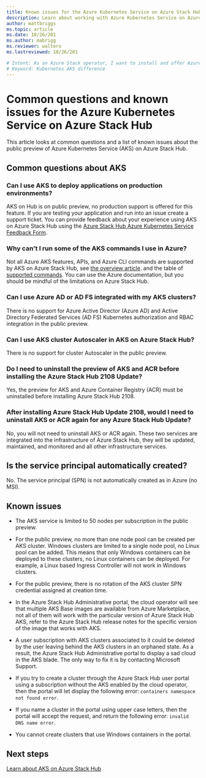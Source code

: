 ```yaml
---
title: Known issues for the Azure Kubernetes Service on Azure Stack Hub
description: Learn about working with Azure Kubernetes Service on Azure Stack Hub.
author: mattbriggs
ms.topic: article
ms.date: 10/26/201
ms.author: mabrigg
ms.reviewer: waltero
ms.lastreviewed: 10/26/201

# Intent: As an Azure Stack operator, I want to install and offer Azure Kubernetes Service on Azure Stack Hub so my supported user can offer containerized solutions.
# Keyword: Kubernetes AKS difference
---
```


# Common questions and known issues for the Azure Kubernetes Service on Azure Stack Hub

This article looks at common questions and a list of known issues about the public preview of Azure Kubernetes Service (AKS) on Azure Stack Hub.

## Common questions about AKS

### Can I use AKS to deploy applications on production environments?

AKS on Hub is on public preview, no production support is offered for this feature. If you are testing your application and run into an issue create a support ticket. You can provide feedback about your experience using AKS on Azure Stack Hub using the [Azure Stack Hub Azure Kubernetes Service Feedback Form](https://aka.ms/aks-ash-feedback).

### Why can't I run some of the AKS commands I use in Azure?

Not all Azure AKS features, APIs, and Azure CLI commands are supported by AKS on Azure Stack Hub, see [the overview article](aks-overview.md). and the table of [supported commands](aks-commands.md). You can use the Azure documentation, but you should be mindful of the limitations on Azure Stack Hub.

### Can I use Azure AD or AD FS integrated with my AKS clusters?

There is no support for Azure Active Director (Azure AD) and Active Directory Federated Services (AD FS) Kubernetes authorization and RBAC integration in the public preview. 

### Can I use AKS cluster Autoscaler in AKS on Azure Stack Hub?

There is no support for cluster Autoscaler in the public preview.

### Do I need to uninstall the preview of AKS and ACR before installing the Azure Stack Hub 2108 Update?

Yes, the preview for AKS and Azure Container Registry (ACR) must be uninstalled before installing Azure Stack Hub 2108.

### After installing Azure Stack Hub Update 2108, would I need to uninstall AKS or ACR again for any Azure Stack Hub Update?

No, you will not need to uninstall AKS or ACR again. These two services are integrated into the infrastructure of Azure Stack Hub, they will be updated, maintained, and monitored and all other infrastructure services.

## Is the service principal automatically created?

No. The service principal (SPN) is not automatically created as in Azure (no MSI).

## Known issues

 - The AKS service is limited to 50 nodes per subscription in the public preview.

 - For the public preview, no more than one node pool can be created per AKS cluster. Windows clusters are limited to a single node pool, no Linux pool can be added. This means that only Windows containers can be deployed to these clusters, no Linux containers can be deployed. For example, a Linux based Ingress Controller will not work in Windows clusters.

 - For the public preview, there is no rotation of the AKS cluster SPN credential assigned at creation time.

 - In the Azure Stack Hub Administrative portal, the cloud operator will see that multiple AKS Base images are available from Azure Marketplace, not all of them will work with the particular version of Azure Stack Hub AKS, refer to the Azure Stack Hub release notes for the specific version of the image that works with AKS.

 - A user subscription with AKS clusters associated to it could be deleted by the user leaving behind the AKS clusters in an orphaned state. As a result, the Azure Stack Hub Administrative portal to display a sad cloud in the AKS blade. The only way to fix it is by contacting Microsoft Support.

  - If you try to create a cluster through the Azure Stack Hub user portal using a subscription without the AKS enabled by the cloud operator, then the portal will let display the following error: `containers namespace not found error`.

 - If you name a cluster in the portal using upper case letters, then the portal will accept the request, and return the following error: `invalid DNS name error`.

 - You cannot create clusters that use Windows containers in the portal.



## Next steps

[Learn about AKS on Azure Stack Hub](aks-overview.md)
